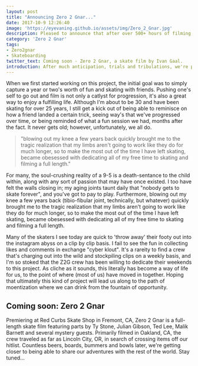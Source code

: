```yaml
---
layout: post
title: "Announcing Zero 2 Gnar..."
date: 2017-10-9 12:26:40
image: 'https://eyevaning.github.io/assets/img/Zero_2_Gnar.jpg'
description: Pleased to announce that after over 500+ hours of filming, traveling, logging footage and editing, we'll finally be releasing the full length skate film, "Zero 2 Gnar" in Spring 2018. Stay tuned for more updates!
category: 'Zero 2 Gnar'
tags:
- Zero2gnar
- Skateboarding
twitter_text: Coming soon - Zero 2 Gnar, a skate film by Ivan Gaal.
introduction: After much anticipation, trials and tribulations, we're pleased to announce that Zero 2 Gnar, a full-length film by Ivan Gaal will be coming soon.
---
```


When we first started working on this project, the initial goal was to simply capture a year or two's worth of fun and skating with friends. Pushing one's self to go out and film is not only a catlyst for progression, it's also a great way to enjoy a fulfilling life. Although I'm about to be 30 and have been skating for over 25 years, I still get a kick out of being able to reminisce on how a friend landed a certain trick, seeing way's that we've progressed over time, or being reminded of what a fun session we had, months after the fact. It never gets old; however, unfortunately, we all do.

> "blowing out my knee a few years back quickly brought me to the tragic realization that my limbs aren't going to work like they do for much longer, so to make the most out of the time I have left skating, became obesessed with dedicating all of my free time to skating and filming a full length."

For many, the soul-crushing reality of a 9-5 is a death-sentance to the child within, along with any sort of passion that may have once existed. I too have felt the walls closing in; my aging joints taunt daily that "nobody gets to skate forever", and you've got to pay to play. Furthermore, blowing out my knee a few years back (tibio-fibular joint, technically, but whatever) quickly brought me to the tragic realization that my limbs aren't going to work like they do for much longer, so to make the most out of the time I have left skating, became obesessed with dedicating all of my free time to skating and filming a full length.

Many of the skaters I see today are quick to 'throw away' their footy out into the instagram abyss on a clip by clip basis. I fail to see the fun in collecting likes and comments in exchange "cyber klout". It's a rareity to find a crew that's charging out into the wild and stockpiling clips on a weekly basis, and I'm so stoked that the Z2G crew has been willing to dedicate their weekends to this project. As cliche as it sounds, this literally has become a way of life for us, to the point of where (most of us) have moved in together. Hoping that ultimately this kind of project will lead us along to the path of moentization where we can drink from the fountain of opportunity.

## Coming soon: Zero 2 Gnar
Premiering at Red Curbs Skate Shop in Fremont, CA, Zero 2 Gnar is a full-length skate film featuring parts by Ty Stone, Julian Gibson, Ted Lee, Malik Barnett and several mystery guests. Primarily filmed in Oakland, CA, the crew traveled as far as Lincoln City, OR, in search of crossing items off our hitlist. Countless beers, boards, bummers and bowls later, we're getting closer to being able to share our adventures with the rest of the world. Stay tuned...





